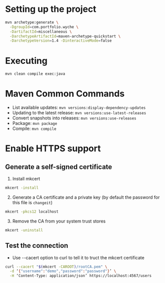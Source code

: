 
# Setting up the project

```sh
mvn archetype:generate \
  -DgroupId=com.portfolio.wyche \
  -DartifactId=miscellaneous \
  -DarchetypeArtifactId=maven-archetype-quickstart \
  -DarchetypeVersion=1.4 -DinteractiveMode=false
```

# Executing

```sh
mvn clean compile exec:java
```

# Maven Common Commands
- List available updates: `mvn versions:display-dependency-updates`
- Updating to the latest release: `mvn versions:use-latest-releases`
- Convert snapshots into releases: `mvn versions:use-releases`
- Package: `mvn package`
- Compile: `mvn compile`

# Enable HTTPS support

## Generate a self-signed certificate

1. Install mkcert
```sh
mkcert -install
```

2. Generate a CA certificate and a private key (by default the password for this file is `changeit`)
```sh
mkcert -pkcs12 localhost
```

3. Remove the CA from your system trust stores
```sh
mkcert -uninstall
```

## Test the connection

- Use --cacert option to curl to tell it to truct the mkcert certificate

```sh
curl --cacert "$(mkcert -CAROOT)/rootCA.pem" \
  -d ‘{"username":"demo","password":"password"}’ \
  -H ‘Content-Type: application/json’ https://localhost:4567/users
```